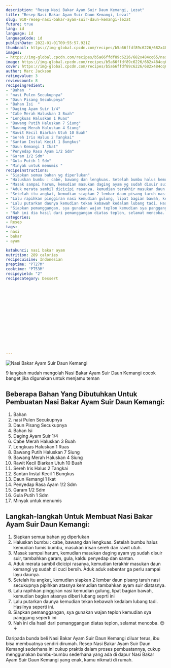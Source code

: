 ```yaml
---
description: "Resep Nasi Bakar Ayam Suir Daun Kemangi, Lezat"
title: "Resep Nasi Bakar Ayam Suir Daun Kemangi, Lezat"
slug: 910-resep-nasi-bakar-ayam-suir-daun-kemangi-lezat
future: true
lang: id
language: id
languageCode: id
publishDate: 2022-01-01T09:55:57.921Z 
thumbnail: https://img-global.cpcdn.com/recipes/b5a66ffdf89c6226/682x484cq65/nasi-bakar-ayam-suir-daun-kemangi-foto-resep-utama.webp
images:
- https://img-global.cpcdn.com/recipes/b5a66ffdf89c6226/682x484cq65/nasi-bakar-ayam-suir-daun-kemangi-foto-resep-utama.webp
image: https://img-global.cpcdn.com/recipes/b5a66ffdf89c6226/682x484cq65/nasi-bakar-ayam-suir-daun-kemangi-foto-resep-utama.webp
cover: https://img-global.cpcdn.com/recipes/b5a66ffdf89c6226/682x484cq65/nasi-bakar-ayam-suir-daun-kemangi-foto-resep-utama.webp
author: Marc Jackson
ratingvalue: 3
reviewcount: 8
recipeingredient:
- "Bahan  "
- "nasi Pulen Secukupnya"
- "Daun Pisang Secukupnya"
- "Bahan Isi  "
- "Daging Ayam Suir 1/4"
- "Cabe Merah Haluskan 3 Buah"
- "Lengkuas Haluskan 1 Ruas"
- "Bawang Putih Haluskan 7 Siung"
- "Bawang Merah Haluskan 4 Siung"
- "Rawit Kecil Biarkan Utuh 10 Buah"
- "Sereh Iris Halus 2 Tangkai"
- "Santan Instal Kecil 1 Bungkus"
- "Daun Kemangi 1 Ikat"
- "Penyedap Rasa Ayam 1/2 Sdm"
- "Garam 1/2 Sdm"
- "Gula Putih 1 Sdm"
- "Minyak untuk menumis "
recipeinstructions:
- "Siapkan semua bahan yg diperlukan"
- "Haluskan bumbu : cabe, bawang dan lengkuas. Setelah bumbu halus kemudian tumis bumbu, masukan irisan sereh dan rawit utuh."
- "Masak sampai harum, kemudian masukan daging ayam yg sudah disuir suir, tambahkan garam, gula, kaldu penyedap dan santan."
- "Aduk merata sambil dicicipi rasanya, kemudian terakhir masukan daun kemangi yg sudah di cuci bersih. Aduk aduk sebentar ga perlu sampai layu daunya."
- "Setelah itu angkat, kemudian siapkan 2 lembar daun pisang taruh nasi secukupnya pipihkan atasnya kemudian tambahkan ayam suir diatasnya."
- "Lalu rapihkan pinggiran nasi kemudian gulung, lipat bagian bawah, kemudian bagian atasnya diberi lubang seprti ini"
- "Lalu putarkan daunya kemudian tekan kebawah kedalam lubang tadi. Hasilnya seperti ini."
- "Siapkan pemanggangan, sya gunakan wajan teplon kemudian sya panggang seperti ini"
- "Nah ini dia hasil dari pemanggangan diatas teplon, selamat mencoba. 😊⚘"
categories:
- Resep
tags:
- nasi
- bakar
- ayam

katakunci: nasi bakar ayam 
nutrition: 289 calories
recipecuisine: Indonesian
preptime: "PT27M"
cooktime: "PT53M"
recipeyield: "2"
recipecategory: Dessert


     
    
    
    
    
    
    
    
    
    
    
      
    
---
```



![Nasi Bakar Ayam Suir Daun Kemangi](https://img-global.cpcdn.com/recipes/b5a66ffdf89c6226/682x484cq65/nasi-bakar-ayam-suir-daun-kemangi-foto-resep-utama.webp)

9 langkah mudah mengolah  Nasi Bakar Ayam Suir Daun Kemangi cocok banget jika digunakan untuk menjamu teman

<!--inarticleads1-->

## Beberapa Bahan Yang Dibutuhkan Untuk Pembuatan Nasi Bakar Ayam Suir Daun Kemangi:

1. Bahan  
1. nasi Pulen Secukupnya
1. Daun Pisang Secukupnya
1. Bahan Isi  
1. Daging Ayam Suir 1/4
1. Cabe Merah Haluskan 3 Buah
1. Lengkuas Haluskan 1 Ruas
1. Bawang Putih Haluskan 7 Siung
1. Bawang Merah Haluskan 4 Siung
1. Rawit Kecil Biarkan Utuh 10 Buah
1. Sereh Iris Halus 2 Tangkai
1. Santan Instal Kecil 1 Bungkus
1. Daun Kemangi 1 Ikat
1. Penyedap Rasa Ayam 1/2 Sdm
1. Garam 1/2 Sdm
1. Gula Putih 1 Sdm
1. Minyak untuk menumis 



<!--inarticleads2-->

## Langkah-langkah Untuk Membuat Nasi Bakar Ayam Suir Daun Kemangi:

1. Siapkan semua bahan yg diperlukan
1. Haluskan bumbu : cabe, bawang dan lengkuas. Setelah bumbu halus kemudian tumis bumbu, masukan irisan sereh dan rawit utuh.
1. Masak sampai harum, kemudian masukan daging ayam yg sudah disuir suir, tambahkan garam, gula, kaldu penyedap dan santan.
1. Aduk merata sambil dicicipi rasanya, kemudian terakhir masukan daun kemangi yg sudah di cuci bersih. Aduk aduk sebentar ga perlu sampai layu daunya.
1. Setelah itu angkat, kemudian siapkan 2 lembar daun pisang taruh nasi secukupnya pipihkan atasnya kemudian tambahkan ayam suir diatasnya.
1. Lalu rapihkan pinggiran nasi kemudian gulung, lipat bagian bawah, kemudian bagian atasnya diberi lubang seprti ini
1. Lalu putarkan daunya kemudian tekan kebawah kedalam lubang tadi. Hasilnya seperti ini.
1. Siapkan pemanggangan, sya gunakan wajan teplon kemudian sya panggang seperti ini
1. Nah ini dia hasil dari pemanggangan diatas teplon, selamat mencoba. 😊⚘




Daripada bunda beli  Nasi Bakar Ayam Suir Daun Kemangi  diluar terus, ibu  bisa membuatnya sendiri dirumah. Resep  Nasi Bakar Ayam Suir Daun Kemangi  sederhana ini cukup praktis dalam proses pembuatannya, cukup menggunakan bumbu-bumbu sederhana yang ada di dapur  Nasi Bakar Ayam Suir Daun Kemangi  yang enak, kamu nikmati di rumah.

